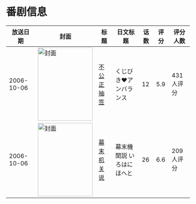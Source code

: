 # 番剧信息

|放送日期|封面|标题|日文标题|话数|评分|评分人数|
|---|---|---|---|---|---|---|
|2006-10-06|<img src="//lain.bgm.tv/pic/cover/c/c5/d9/3102_bd590.jpg" alt="封面" style="width:150px;height:200px;object-fit:cover;">|[不公正抽签](https://bangumi.tv/subject/3102)|くじびき♥アンバランス|12|5.9|431人评分|
|2006-10-06|<img src="//lain.bgm.tv/pic/cover/c/a5/e3/4195_l95Ic.jpg" alt="封面" style="width:150px;height:200px;object-fit:cover;">|[幕末机关说](https://bangumi.tv/subject/4195)|幕末機関説 いろはにほへと|26|6.6|209人评分|
